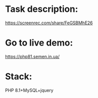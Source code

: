 # Task description:
https://screenrec.com/share/FeGSBMhE26


# Go to live demo:
https://php81.semen.in.ua/


# Stack:
PHP 8.1+MySQL+jquery
 
